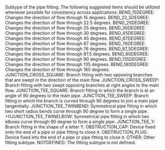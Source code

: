 ﻿Subtype of the pipe fitting..The following suggested items should be utilized whenever possible for consistency across applications:
BEND_15DEGREE: Changes the direction of flow through 15 degrees. 
BEND_22_5DEGREE: Changes the direction of flow through 22.5 degrees. 
BEND_25DEGREE: Changes the direction of flow through 25 degrees. 
BEND_30DEGREE: Changes the direction of flow through 30 degrees. 
BEND_45DEGREE: Changes the direction of flow through 45 degrees. 
BEND_67DEGREE: Changes the direction of flow through 67 degrees. 
BEND_76DEGREE: Changes the direction of flow through 76 degrees. 
BEND_87_5DEGREE: Changes the direction of flow through 87.5 degrees. 
BEND_90DEGREE: Changes the direction of flow through 90 degrees. 
BEND_135DEGREE: Changes the direction of flow through 135 degrees. 
BEND_180DEGREE: Changes the direction of flow through 180 degrees. 
JUNCTION_CROSS_SQUARE: Branch fitting with two opposing branches that are swept in the direction of the main flow. 
JUNCTION_CROSS_SWEEP: Branch fitting with two swept opposing branches at right angles to the main flow. 
JUNCTION_TEE_SQUARE: Branch fitting in which the branch is at an angle of 90 degrees to the main pipe. 
JUNCTION_TEE_SWEEP: Branch fitting in which the branch is curved through 90 degrees to join a main pipe tangentially. 
JUNCTION_TEE_TWINBEND: Symmetrical pipe fitting in which two short radius bends curve through 90 degree to form a single pipe. 
+I1JUNCTION_TEE_TWINELBOW: Symmetrical pipe fitting in which two elbows curve through 90 degree to form a single pipe. 
JUNCTION_TEE_Y: Branch fitting in the shape of a letter Y. 
OBSTRUCTION_CAP: Device fixed onto the end of a pipe or pipe fitting to close it. 
OBSTRUCTION_PLUG: Device fixed into the end of a pipe or pipe fitting to close it. 
OTHER: Other fitting subtype.
NOTDEFINED: The fitting subtype is not defined.
